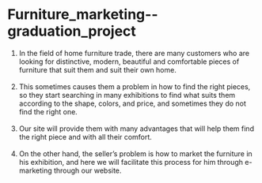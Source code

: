 # Furniture_marketing--graduation_project

<ol>
<li>In the field of home furniture trade, there are many customers
who are looking for distinctive, modern, beautiful and
comfortable pieces of furniture that suit them and suit their own
home.</li><br>
<li>This sometimes causes them a problem in how to find the right
pieces, so they start searching in many exhibitions to find what
suits them according to the shape, colors, and price, and
sometimes they do not find the right one.</li><br>
<li>Our site will provide them with many advantages that will help
them find the right piece and with all their comfort.</li><br>
<li>On the other hand, the seller’s problem is how to market the
furniture in his exhibition, and here we will facilitate this process
for him through e-marketing through our website.</li>
</ol>
